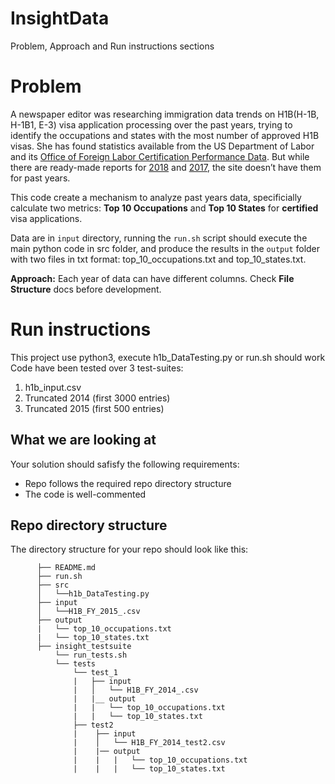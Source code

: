 # InsightData
Problem, Approach and Run instructions sections

# Problem

A newspaper editor was researching immigration data trends on H1B(H-1B, H-1B1, E-3) visa application processing over the past years, trying to identify the occupations and states with the most number of approved H1B visas. She has found statistics available from the US Department of Labor and its [Office of Foreign Labor Certification Performance Data](https://www.foreignlaborcert.doleta.gov/performancedata.cfm#dis). But while there are ready-made reports for [2018](https://www.foreignlaborcert.doleta.gov/pdf/PerformanceData/2018/H-1B_Selected_Statistics_FY2018_Q4.pdf) and [2017](https://www.foreignlaborcert.doleta.gov/pdf/PerformanceData/2017/H-1B_Selected_Statistics_FY2017.pdf), the site doesn’t have them for past years. 

This code create a mechanism to analyze past years data, specificially calculate two metrics: **Top 10 Occupations** and **Top 10 States** for **certified** visa applications.

Data are in `input` directory, running the `run.sh` script should execute the main python code in src folder, and produce the results in the `output` folder with two files in txt format: top_10_occupations.txt and top_10_states.txt.



**Approach:** Each year of data can have different columns. Check **File Structure** docs before development. 


# Run instructions

This project use python3, execute h1b_DataTesting.py or run.sh should work
Code have been tested over 3 test-suites:
1. h1b_input.csv
2. Truncated 2014 (first 3000 entries)
2. Truncated 2015 (first 500 entries)


## What we are looking at
Your solution should safisfy the following requirements:
* Repo follows the required repo directory structure
* The code is well-commented
## Repo directory structure

The directory structure for your repo should look like this:
```
      ├── README.md 
      ├── run.sh
      ├── src
      │   └──h1b_DataTesting.py
      ├── input
      │   └──H1B_FY_2015_.csv
      ├── output
      |   └── top_10_occupations.txt
      |   └── top_10_states.txt
      ├── insight_testsuite
          └── run_tests.sh
          └── tests
              └── test_1
              |   ├── input
              |   │   └── H1B_FY_2014_.csv
              |   |__ output
              |   |   └── top_10_occupations.txt
              |   |   └── top_10_states.txt
              ├── test2
              |    ├── input
              |    │   └── H1B_FY_2014_test2.csv
              |    |── output
              |    |   |   └── top_10_occupations.txt
              |    |   |   └── top_10_states.txt

```
